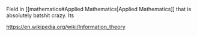 Field in [[mathematics#Applied Mathematics|Applied Mathematics]] that is absolutely batshit crazy.
Its 

https://en.wikipedia.org/wiki/Information_theory